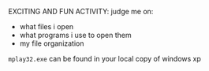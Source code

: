EXCITING AND FUN ACTIVITY: judge me on:
- what files i open
- what programs i use to open them
- my file organization

`mplay32.exe` can be found in your local copy of windows xp
